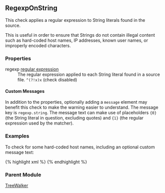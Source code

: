 ## RegexpOnString

This check applies a regular expression to String literals found in the source.

This is useful in order to ensure that Strings do not contain illegal content such as hard-coded host names, IP addresses, known user names, or improperly encoded characters.


### Properties

<dl>
<dt><span class="propname">regexp</span>
    <span class="proptype"><a href="http://checkstyle.sourceforge.net/property_types.html#regexp">regular expression</a></span></dt>
<dd><span class="propdesc">The regular expression applied to each String literal found in a source file.</span>
    <span class="propdefault"><code>^(?!x)x</code></span> (check disabled)</dd>
</dl>


#### Custom Messages

In addition to the properties, optionally adding a `message` element may benefit this check to make the warning easier to understand. The message key is `regexp.string`. The message text can make use of placeholders `{0}` (the String literal in question, excluding quotes) and `{1}` (the regular expression used by the matcher).


### Examples

To check for some hard-coded host names, including an optional custom message text:

{% highlight xml %}
<module name="RegexpOnString">
  <property name="regexp" value="(?:localhost|\.mydomain\.com)"/>
  <message key="regexp.string" value="String &quot;{0}&quot; appears to contain a hard-coded hostname."/>
</module>
{% endhighlight %}


### Parent Module

[TreeWalker](http://checkstyle.sourceforge.net/config.html#TreeWalker)
